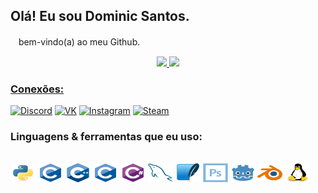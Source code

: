 ## Olá! Eu sou Dominic Santos.
ㅤbem-vindo(a) ao meu Github.
<div align="center">
  <a href="https://github.com/Saintzy66">
   <img height="180em" src="https://github-readme-stats.vercel.app/api?username=Saintzy66&show_icons=true&theme=tokyonight"/>
   <img height="180em" src="https://github-readme-stats.vercel.app/api/top-langs/?username=Saintzy66&layout=compact&theme=tokyonight"/>
</div>

###  Conexões:

[![Discord](https://img.shields.io/badge/Discord-7289DA?style=for-the-badge&logo=discord&logoColor=white)](https://discord.com/users/430608902023938060)
[![VK](https://img.shields.io/badge/вконтакте-%232E87FB.svg?&style=for-the-badge&logo=vk&logoColor=white)](https://vk.com/saintzy66)
[![Instagram](https://img.shields.io/badge/Instagram-E4405F?style=for-the-badge&logo=instagram&logoColor=white)](https://www.instagram.com/saintzy.66/)
[![Steam](https://img.shields.io/badge/Steam-000000?style=for-the-badge&logo=steam&logoColor=white)](https://steamcommunity.com/profiles/76561199094421272/)

### Linguagens & ferramentas que eu uso:
<div style="display: inline_block"><br>
  <img align="center" alt="Saintzy66-Python" height="30" width="40" src="https://raw.githubusercontent.com/devicons/devicon/master/icons/python/python-original.svg">
  <img align="center" alt="Saintzy66-C" height="30" width="40" src="https://raw.githubusercontent.com/devicons/devicon/master/icons/c/c-original.svg">
  <img align="center" alt="Saintzy66-C" height="30" width="40" src="https://raw.githubusercontent.com/devicons/devicon/master/icons/cplusplus/cplusplus-original.svg">
  <img align="center" alt="Saintzy66-C+" height="30" width="40" src="https://raw.githubusercontent.com/devicons/devicon/master/icons/c/c-original.svg">
  <img align="center" alt="Saintzy66-Csharp" height="30" width="40" src="https://raw.githubusercontent.com/devicons/devicon/master/icons/csharp/csharp-original.svg">
  <img align="center" alt="Saintzy66-MySQL" height="30" width="40" src="https://raw.githubusercontent.com/devicons/devicon/master/icons/mysql/mysql-original.svg">
  <img align="center" alt="Saintzy66-SQLite" height="30" width="40" src="https://raw.githubusercontent.com/devicons/devicon/master/icons/sqlite/sqlite-original.svg">
  <img align="center" alt="Saintzy66-Ps" height="30" width="40" src="https://raw.githubusercontent.com/devicons/devicon/master/icons/photoshop/photoshop-line.svg">
  <img align="center" alt="Saintzy66-Godot" height="30" width="40" src="https://raw.githubusercontent.com/devicons/devicon/master/icons/godot/godot-original.svg">
  <img align="center" alt="Saintzy66-Blender" height="30" width="40" src="https://raw.githubusercontent.com/devicons/devicon/master/icons/blender/blender-original.svg">
  <img align="center" alt="Saintzy66-Linux" height="30" width="40" src="https://raw.githubusercontent.com/devicons/devicon/master/icons/linux/linux-original.svg">
  
</div>

